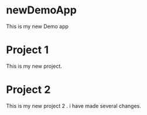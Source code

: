 # newDemoApp
This is my new Demo app


# Project 1
This is my new project.

# Project 2
This is my new project 2 . i have made several changes.
